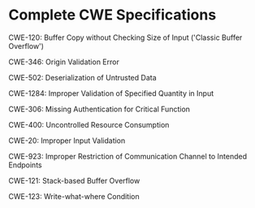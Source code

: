 

# Complete CWE Specifications

CWE-120: Buffer Copy without Checking Size of Input ('Classic Buffer Overflow')

CWE-346: Origin Validation Error

CWE-502: Deserialization of Untrusted Data

CWE-1284: Improper Validation of Specified Quantity in Input

CWE-306: Missing Authentication for Critical Function

CWE-400: Uncontrolled Resource Consumption

CWE-20: Improper Input Validation

CWE-923: Improper Restriction of Communication Channel to Intended Endpoints

CWE-121: Stack-based Buffer Overflow

CWE-123: Write-what-where Condition